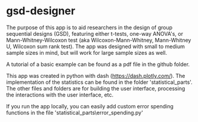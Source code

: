 # gsd-designer

The purpose of this app is to aid researchers in the design of group sequential designs (GSD), featuring either t-tests, one-way ANOVA's, or Mann-Whitney-Wilcoxon test (aka Wilcoxon-Mann-Whitney, Mann-Whitney U, Wilcoxon sum rank test). The app was designed with small to medium sample sizes in mind, but will work for large sample sizes as well.

A tutorial of a basic example can be found as a pdf file in the github folder.

This app was created in python with dash (https://dash.plotly.com/). The implementation of the statistics can be found in the folder 'statistical_parts'. The other files and folders are for building the user interface, processing the interactions with the user interface, etc.

If you run the app locally, you can easily add custom error spending functions in the file 'statistical_parts\error_spending.py'
